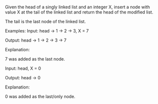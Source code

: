 Given the head of a singly linked list and an integer X, insert a node with value X at the tail of the linked list and return the head of the modified list.



The tail is the last node of the linked list.


Examples:
Input: head -> 1 -> 2 -> 3, X = 7

Output: head -> 1 -> 2 -> 3 -> 7

Explanation:

7 was added as the last node.

Input: head, X = 0

Output: head -> 0

Explanation:

0 was added as the last/only node.